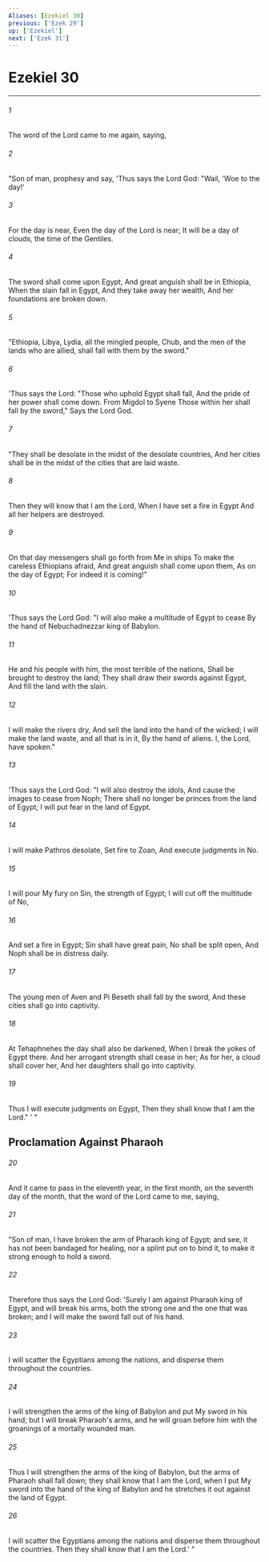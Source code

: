 ```yaml
---
Aliases: [Ezekiel 30]
previous: ['Ezek 29']
up: ['Ezekiel']
next: ['Ezek 31']
---
```

# Ezekiel 30

***


###### 1 
The word of the Lord came to me again, saying, 

###### 2 
"Son of man, prophesy and say, 'Thus says the Lord God: "Wail, 'Woe to the day!' 

###### 3 
For the day is near, Even the day of the Lord is near; It will be a day of clouds, the time of the Gentiles. 

###### 4 
The sword shall come upon Egypt, And great anguish shall be in Ethiopia, When the slain fall in Egypt, And they take away her wealth, And her foundations are broken down. 

###### 5 
"Ethiopia, Libya, Lydia, all the mingled people, Chub, and the men of the lands who are allied, shall fall with them by the sword." 

###### 6 
'Thus says the Lord: "Those who uphold Egypt shall fall, And the pride of her power shall come down. From Migdol to Syene Those within her shall fall by the sword," Says the Lord God. 

###### 7 
"They shall be desolate in the midst of the desolate countries, And her cities shall be in the midst of the cities that are laid waste. 

###### 8 
Then they will know that I am the Lord, When I have set a fire in Egypt And all her helpers are destroyed. 

###### 9 
On that day messengers shall go forth from Me in ships To make the careless Ethiopians afraid, And great anguish shall come upon them, As on the day of Egypt; For indeed it is coming!" 

###### 10 
'Thus says the Lord God: "I will also make a multitude of Egypt to cease By the hand of Nebuchadnezzar king of Babylon. 

###### 11 
He and his people with him, the most terrible of the nations, Shall be brought to destroy the land; They shall draw their swords against Egypt, And fill the land with the slain. 

###### 12 
I will make the rivers dry, And sell the land into the hand of the wicked; I will make the land waste, and all that is in it, By the hand of aliens. I, the Lord, have spoken." 

###### 13 
'Thus says the Lord God: "I will also destroy the idols, And cause the images to cease from Noph; There shall no longer be princes from the land of Egypt; I will put fear in the land of Egypt. 

###### 14 
I will make Pathros desolate, Set fire to Zoan, And execute judgments in No. 

###### 15 
I will pour My fury on Sin, the strength of Egypt; I will cut off the multitude of No, 

###### 16 
And set a fire in Egypt; Sin shall have great pain, No shall be split open, And Noph shall be in distress daily. 

###### 17 
The young men of Aven and Pi Beseth shall fall by the sword, And these cities shall go into captivity. 

###### 18 
At Tehaphnehes the day shall also be darkened, When I break the yokes of Egypt there. And her arrogant strength shall cease in her; As for her, a cloud shall cover her, And her daughters shall go into captivity. 

###### 19 
Thus I will execute judgments on Egypt, Then they shall know that I am the Lord." ' " 

## Proclamation Against Pharaoh 

###### 20 
And it came to pass in the eleventh year, in the first month, on the seventh day of the month, that the word of the Lord came to me, saying, 

###### 21 
"Son of man, I have broken the arm of Pharaoh king of Egypt; and see, it has not been bandaged for healing, nor a splint put on to bind it, to make it strong enough to hold a sword. 

###### 22 
Therefore thus says the Lord God: 'Surely I am against Pharaoh king of Egypt, and will break his arms, both the strong one and the one that was broken; and I will make the sword fall out of his hand. 

###### 23 
I will scatter the Egyptians among the nations, and disperse them throughout the countries. 

###### 24 
I will strengthen the arms of the king of Babylon and put My sword in his hand; but I will break Pharaoh's arms, and he will groan before him with the groanings of a mortally wounded man. 

###### 25 
Thus I will strengthen the arms of the king of Babylon, but the arms of Pharaoh shall fall down; they shall know that I am the Lord, when I put My sword into the hand of the king of Babylon and he stretches it out against the land of Egypt. 

###### 26 
I will scatter the Egyptians among the nations and disperse them throughout the countries. Then they shall know that I am the Lord.' "
